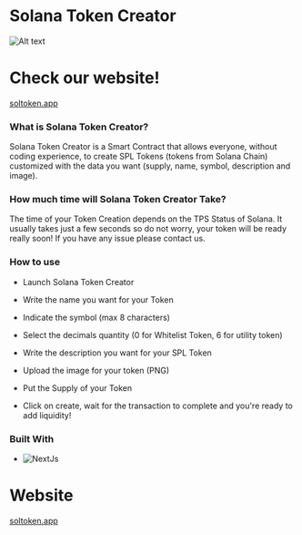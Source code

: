 
# Solana Token Creator
![Alt text](https://soltoken.app/desktop-app.png "Title")

# Check our website!
[soltoken.app](https://soltoken.app/)



### What is Solana Token Creator?

Solana Token Creator is a Smart Contract that allows everyone, without coding experience, to create SPL Tokens (tokens from Solana Chain) customized with the data you want (supply, name, symbol, description and image).

### How much time will Solana Token Creator Take?

The time of your Token Creation depends on the TPS Status of Solana. It usually takes just a few seconds so do not worry, your token will be ready really soon! If you have any issue please contact us.

### How to use
- Launch Solana Token Creator

- Write the name you want for your Token

- Indicate the symbol (max 8 characters)

- Select the decimals quantity (0 for Whitelist Token, 6 for utility token)

- Write the description you want for your SPL Token

- Upload the image for your token (PNG)

- Put the Supply of your Token

- Click on create, wait for the transaction to complete and you're ready to add liquidity!

### Built With



* ![NextJs](https://camo.githubusercontent.com/11561ed7d7e5735041de1effd78226dfc545474e6f468482f91223957fe7234e/68747470733a2f2f696d672e736869656c64732e696f2f62616467652f6e6578742e6a732d3030303030303f7374796c653d666f722d7468652d6261646765266c6f676f3d6e657874646f746a73266c6f676f436f6c6f723d7768697465)

# Website
[soltoken.app](https://soltoken.app/)



